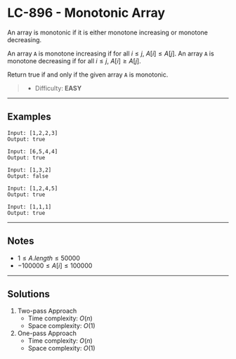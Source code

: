 # LC-896 - Monotonic Array

An array is monotonic if it is either monotone increasing or monotone decreasing.

An array `A` is monotone increasing if for all $i \le j$, $A[i] \le A[j]$. An array `A` is monotone decreasing if for all $i \le j$, $A[i] \ge A[j]$.

Return true if and only if the given array `A` is monotonic.

> * Difficulty: **EASY**

---
## Examples

```
Input: [1,2,2,3]
Output: true
```

```
Input: [6,5,4,4]
Output: true
```

```
Input: [1,3,2]
Output: false
```

```
Input: [1,2,4,5]
Output: true
```

```
Input: [1,1,1]
Output: true
```

---
## Notes

* $1 \le A.length \le 50000$
* $-100000 \le A[i] \le 100000$

---
## Solutions

1. Two-pass Approach
    * Time complexity: $O(n)$
    * Space complexity: $O(1)$
2. One-pass Approach
    * Time complexity: $O(n)$
    * Space complexity: $O(1)$